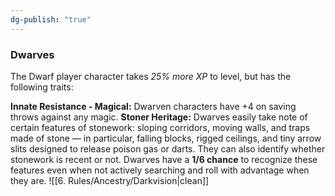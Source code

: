 ```yaml
---
dg-publish: "true"
---
```

### Dwarves

The Dwarf player character takes *25% more XP* to level, but has the following traits:

**Innate Resistance - Magical:** Dwarven characters have +4 on saving throws against any magic.
**Stoner Heritage:** Dwarves easily take note of certain features of stonework: sloping corridors, moving walls, and traps made of stone — in particular, falling blocks, rigged ceilings, and tiny arrow slits designed to release poison gas or darts. They can also identify whether stonework is recent or not. Dwarves have a **1/6 chance** to recognize these features even when not actively searching and roll with advantage when they are.
![[6. Rules/Ancestry/Darkvision|clean]]